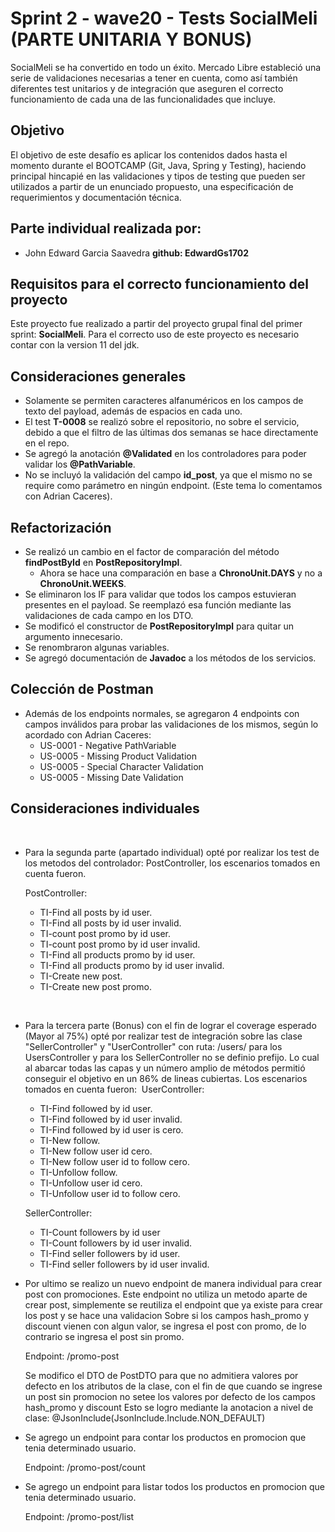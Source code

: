 # Sprint 2 - wave20 - Tests SocialMeli (PARTE UNITARIA Y BONUS)
SocialMeli se ha convertido en todo un éxito. Mercado Libre estableció una serie de validaciones necesarias a tener en cuenta, como así también diferentes test unitarios y de integración que aseguren el correcto funcionamiento de cada una de las funcionalidades que incluye.
​
## Objetivo
El objetivo de este desafío es aplicar los contenidos dados hasta el momento durante el BOOTCAMP (Git, Java, Spring y Testing), haciendo principal hincapié en las validaciones y tipos de testing que pueden ser utilizados a partir de un enunciado propuesto, una especificación de requerimientos y documentación técnica.
​
## Parte individual realizada por:
- John Edward Garcia Saavedra **github: EdwardGs1702**
​
## Requisitos para el correcto funcionamiento del proyecto
Este proyecto fue realizado a partir del proyecto grupal final del primer sprint: **SocialMeli**.
Para el correcto uso de este proyecto es necesario contar con la version 11 del jdk.
​
## Consideraciones generales
- Solamente se permiten caracteres alfanuméricos en los campos de texto del payload, además de espacios en cada uno.
- El test **T-0008** se realizó sobre el repositorio, no sobre el servicio, debido a que el filtro de las últimas dos semanas se hace directamente en el repo.
- Se agregó la anotación **@Validated** en los controladores para poder validar los **@PathVariable**.
- No se incluyó la validación del campo **id_post**, ya que el mismo no se require como parámetro en ningún endpoint. (Este tema lo comentamos con Adrian Caceres).
​
## Refactorización
- Se realizó un cambio en el factor de comparación del método **findPostById** en **PostRepositoryImpl**.
  - Ahora se hace una comparación en base a **ChronoUnit.DAYS** y no a **ChronoUnit.WEEKS**.
- Se eliminaron los IF para validar que todos los campos estuvieran presentes en el payload. Se reemplazó esa función mediante las validaciones de cada campo en los DTO.
- Se modificó el constructor de **PostRepositoryImpl** para quitar un argumento innecesario.
- Se renombraron algunas variables.
- Se agregó documentación de **Javadoc** a los métodos de los servicios.
​
## Colección de Postman
- Además de los endpoints normales, se agregaron 4 endpoints con campos inválidos para probar las validaciones de los mismos, según lo acordado con Adrian Caceres:
  - US-0001 - Negative PathVariable
  - US-0005 - Missing Product Validation
  - US-0005 - Special Character Validation
  - US-0005 - Missing Date Validation
​
## Consideraciones individuales
​
- Para la segunda parte (apartado individual) opté por realizar los test de los metodos del controlador: PostController, los escenarios tomados en cuenta fueron.

  PostController:

  - TI-Find all posts by id user.
  - TI-Find all posts by id user invalid.
  - TI-count post promo by id user.
  - TI-count post promo by id user invalid.
  - TI-Find all products promo by id user.
  - TI-Find all products promo by id user invalid.
  - TI-Create new post.
  - TI-Create new post promo.


​
- Para la tercera parte (Bonus) con el fin de lograr el coverage esperado (Mayor al 75%) opté por realizar test de integración sobre las clase "SellerController" y "UserController"
con ruta: /users/ para los UsersController y para los SellerController no se definio prefijo. Lo cual al abarcar todas las capas y un número amplio de métodos permitió conseguir el objetivo en un 86% de lineas cubiertas. Los escenarios tomados en cuenta fueron:
​
  UserController:

  - TI-Find followed by id user.
  - TI-Find followed by id user invalid.
  - TI-Find followed by id user is cero.
  - TI-New follow.
  - TI-New follow user id cero.
  - TI-New follow user id to follow cero.
  - TI-Unfollow follow.
  - TI-Unfollow user id cero.
  - TI-Unfollow user id to follow cero.

  SellerController:

  - TI-Count followers by id user
  - TI-Count followers by id user invalid.
  - TI-Find seller followers by id user.
  - TI-Find seller followers by id user invalid.


- Por ultimo se realizo un nuevo endpoint de manera individual para crear post con promociones. Este endpoint no utiliza un metodo aparte de crear post, simplemente se reutiliza el endpoint que ya existe para crear los post y se hace una validacion
  Sobre si los campos hash_promo y discount vienen con algun valor, se ingresa el post con promo, de lo contrario se ingresa el post sin promo.

  Endpoint: /promo-post

  Se modifico el DTO de PostDTO para que no admitiera valores por defecto en los atributos de la clase, con el fin de que cuando se ingrese un post sin promocion no setee los valores por defecto de los campos hash_promo y discount
  Esto se logro mediante la anotacion a nivel de clase: @JsonInclude(JsonInclude.Include.NON_DEFAULT)

- Se agrego un endpoint para contar los productos en promocion que tenia determinado usuario.

  Endpoint: /promo-post/count

- Se agrego un endpoint para listar todos los productos en promocion que tenia determinado usuario.

  Endpoint: /promo-post/list